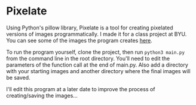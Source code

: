 # Pixelate
Using Python's pillow library, Pixelate is a tool for creating pixelated versions of images programmatically. I made it for a class project at BYU. You can see some of the images the program creates [here](http://pixel-gallery.surge.sh).

To run the program yourself, clone the project, then run `python3 main.py` from the command line in the root directory. You'll need to edit the parameters of the function call at the end of main.py. Also add a directory with your starting images and another directory where the final images will be saved. 

I'll edit this program at a later date to improve the process of creating/saving the images...
